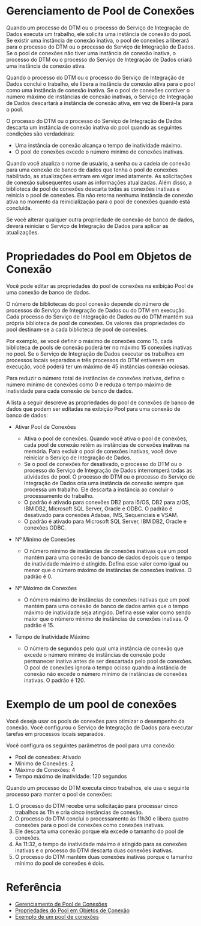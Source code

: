 # Gerenciamento de Pool de Conexões
Quando um processo do DTM ou o processo do Serviço de Integração de Dados executa um trabalho, ele solicita uma instância de conexão do pool. Se existir uma instância de conexão inativa, o pool de conexões a liberará para o processo do DTM ou o processo do Serviço de Integração de Dados. Se o pool de conexões não tiver uma instância de conexão inativa, o processo do DTM ou o processo do Serviço de Integração de Dados criará uma instância de conexão ativa.

Quando o processo do DTM ou o processo do Serviço de Integração de Dados conclui o trabalho, ele libera a instância de conexão ativa para o pool como uma instância de conexão inativa. Se o pool de conexões contiver o número máximo de instâncias de conexão inativas, o Serviço de Integração de Dados descartará a instância de conexão ativa, em vez de liberá-la para o pool.

O processo do DTM ou o processo do Serviço de Integração de Dados descarta um instância de conexão inativa do pool quando as seguintes condições são verdadeiras:
- Uma instância de conexão alcança o tempo de inatividade máximo.
- O pool de conexões excede o número mínimo de conexões inativas.

Quando você atualiza o nome de usuário, a senha ou a cadeia de conexão para uma conexão de banco de dados que tenha o pool de conexões habilitado, as atualizações entram em vigor imediatamente. As solicitações de conexão subsequentes usam as informações atualizadas. Além disso, a biblioteca de pool de conexões descarta todas as conexões inativas e reinicia o pool de conexões. Ela não retorna nenhuma instância de conexão ativa no momento da reinicialização para o pool de conexões quando está concluída.

Se você alterar qualquer outra propriedade de conexão de banco de dados, deverá reiniciar o Serviço de Integração de Dados para aplicar as atualizações.

# Propriedades do Pool em Objetos de Conexão
Você pode editar as propriedades do pool de conexões na exibição Pool de uma conexão de banco de dados.

O número de bibliotecas do pool conexão depende do número de processos do Serviço de Integração de Dados ou do DTM em execução. Cada processo do Serviço de Integração de Dados ou do DTM mantém sua própria biblioteca de pool de conexões. Os valores das propriedades do pool destinam-se a cada biblioteca de pool de conexões.

Por exemplo, se você definir o máximo de conexões como 15, cada biblioteca de pools de conexão poderá ter no máximo 15 conexões inativas no pool. Se o Serviço de Integração de Dados executar os trabalhos em processos locais separados e três processos do DTM estiverem em execução, você poderá ter um máximo de 45 instâncias conexão ociosas.

Para reduzir o número total de instâncias de conexões inativas, defina o número mínimo de conexões como 0 e reduza o tempo máximo de inatividade para cada conexão de banco de dados.

A lista a seguir descreve as propriedades do pool de conexões de banco de dados que podem ser editadas na exibição Pool para uma conexão de banco de dados:

- Ativar Pool de Conexões
  - Ativa o pool de conexões. Quando você ativa o pool de conexões, cada pool de conexão retém as instâncias de conexões inativas na memória. Para excluir o pool de conexões inativas, você deve reiniciar o Serviço de Integração de Dados.
  - Se o pool de conexões for desativado, o processo do DTM ou o processo do Serviço de Integração de Dados interromperá todas as atividades de pool. O processo do DTM ou o processo do Serviço de Integração de Dados cria uma instância de conexão sempre que processa um trabalho. Ele descarta a instância ao concluir o processamento do trabalho.
  - O padrão é ativado para conexões DB2 para i5/OS, DB2 para z/OS, IBM DB2, Microsoft SQL Server, Oracle e ODBC. O padrão é desativado para conexões Adabas, IMS, Sequenciais e VSAM.
  - O padrão é ativado para Microsoft SQL Server, IBM DB2, Oracle e conexões ODBC.

- Nº Mínimo de Conexões
  - O número mínimo de instâncias de conexões inativas que um pool mantém para uma conexão de banco de dados depois que o tempo de inatividade máximo é atingido. Defina esse valor como igual ou menor que o número máximo de instâncias de conexões inativas. O padrão é 0.
- Nº Máximo de Conexões
  - O número máximo de instâncias de conexões inativas que um pool mantém para uma conexão de banco de dados antes que o tempo máximo de inatividade seja atingido. Defina esse valor como sendo maior que o número mínimo de instâncias de conexões inativas. O padrão é 15.
- Tempo de Inatividade Máximo
  - O número de segundos pelo qual uma instância de conexão que excede o número mínimo de instâncias de conexão pode permanecer inativa antes de ser descartada pelo pool de conexões. O pool de conexões ignora o tempo ocioso quando a instância de conexão não excede o número mínimo de instâncias de conexões inativas. O padrão é 120.

# Exemplo de um pool de conexões

Você deseja usar os pools de conexões para otimizar o desempenho da conexão. Você configurou o Serviço de Integração de Dados para executar tarefas em processos locais separados.

Você configura os seguintes parâmetros de pool para uma conexão:
- Pool de conexões: Ativado
- Mínimo de Conexões: 2
- Máximo de Conexões: 4
- Tempo máximo de inatividade: 120 segundos

Quando um processo do DTM executa cinco trabalhos, ele usa o seguinte processo para manter o pool de conexões:
1. O processo do DTM recebe uma solicitação para processar cinco trabalhos às 11h e cria cinco instâncias de conexão.
1. O processo do DTM conclui o processamento às 11h30 e libera quatro conexões para o pool de conexões como conexões inativas.
1. Ele descarta uma conexão porque ela excede o tamanho do pool de conexões.
1. Às 11:32, o tempo de inatividade máximo é atingido para as conexões inativas e o processo do DTM descarta duas conexões inativas.
1. O processo do DTM mantém duas conexões inativas porque o tamanho mínimo do pool de conexões é dois.


# Referência
- [Gerenciamento de Pool de Conexões](https://docs.informatica.com/pt_pt/data-engineering/shared-content-for-data-engineering/10-2-2/guia-de-servicos-de-aplicativo/gerenciamento-do-servico-de-integracao-de-dados/manter-pools-de-conexoes/gerenciamento-de-pool-de-conexoes.html)
- [Propriedades do Pool em Objetos de Conexão](https://docs.informatica.com/pt_pt/data-engineering/shared-content-for-data-engineering/10-2-2/guia-de-servicos-de-aplicativo/gerenciamento-do-servico-de-integracao-de-dados/manter-pools-de-conexoes/propriedades-do-pool-em-objetos-de-conexao.html)
- [Exemplo de um pool de conexões](https://docs.informatica.com/pt_pt/data-engineering/shared-content-for-data-engineering/10-2-2/guia-de-servicos-de-aplicativo/gerenciamento-do-servico-de-integracao-de-dados/manter-pools-de-conexoes/exemplo-de-um-pool-de-conexoes.html)
